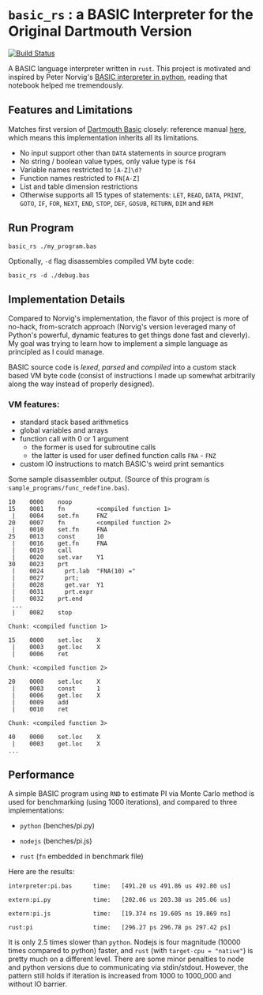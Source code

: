 # `basic_rs` : a BASIC Interpreter for the Original Dartmouth Version

[![Build Status](https://travis-ci.org/yiransheng/basic_rs.svg?branch=master)](https://travis-ci.org/yiransheng)


A BASIC language interpreter written in `rust`. This project is motivated and inspired by Peter Norvig's [BASIC interpreter in python](http://nbviewer.jupyter.org/github/norvig/pytudes/blob/master/ipynb/BASIC.ipynb), reading that notebook helped me tremendously.



## Features and Limitations

Matches first version of [Dartmouth Basic](https://en.wikipedia.org/wiki/Dartmouth_BASIC) closely: reference manual [here](http://web.archive.org/web/20120716185629/http://www.bitsavers.org/pdf/dartmouth/BASIC_Oct64.pdf), which means this implementation inherits all its limitations.

* No input support other than `DATA` statements in source program
* No string / boolean value types, only value type is `f64`
* Variable names restricted to `[A-Z]\d?` 
* Function names restricted to `FN[A-Z]`
* List and table dimension restrictions
* Otherwise supports all 15 types of statements: `LET`, `READ`, `DATA`, `PRINT`, `GOTO`, `IF`, `FOR`, `NEXT`, `END`, `STOP`, `DEF`, `GOSUB`, `RETURN`, `DIM` and `REM`



## Run Program

```shell
basic_rs ./my_program.bas 
```

Optionally, `-d` flag disassembles compiled VM byte code:

```
basic_rs -d ./debug.bas
```



## Implementation Details

Compared to Norvig's implementation, the flavor of this project is more of no-hack, from-scratch approach (Norvig's version leveraged many of Python's powerful, dynamic features to get things done fast and cleverly). My goal was trying to learn how to implement a simple language as principled as I could manage.



BASIC source code is _lexed_, _parsed_ and _compiled_ into a custom stack based VM byte code (consist of instructions I made up somewhat arbitrarily along the way instead of properly designed).



### VM features:

* standard stack based arithmetics
* global variables and arrays
* function call with 0 or 1 argument
  * the former is used for subroutine calls
  * the latter is used for user defined function calls `FNA` - `FNZ`
* custom IO instructions to match BASIC's weird print semantics



Some sample disassembler output. (Source of this program is `sample_programs/func_redefine.bas`).

```
10    0000    noop      
15    0001    fn         <compiled function 1>
 |    0004    set.fn     FNZ
20    0007    fn         <compiled function 2>
 |    0010    set.fn     FNA
25    0013    const      10
 |    0016    get.fn     FNA
 |    0019    call      
 |    0020    set.var    Y1
30    0023    prt       
 |    0024      prt.lab  "FNA(10) ="
 |    0027      prt;    
 |    0028      get.var  Y1
 |    0031      prt.expr
 |    0032    prt.end   
 ...
 |    0082    stop      

Chunk: <compiled function 1>

15    0000    set.loc    X
 |    0003    get.loc    X
 |    0006    ret       

Chunk: <compiled function 2>

20    0000    set.loc    X
 |    0003    const      1
 |    0006    get.loc    X
 |    0009    add       
 |    0010    ret       

Chunk: <compiled function 3>

40    0000    set.loc    X
 |    0003    get.loc    X
...    
```



## Performance

A simple BASIC program using `RND` to estimate PI via Monte Carlo method is used for benchmarking (using 1000 iterations), and compared to three implementations:

* `python`  (benches/pi.py)

* `nodejs` (benches/pi.js)

* `rust` (`fn` embedded in benchmark file)


Here are the results:

```
interpreter:pi.bas      time:   [491.20 us 491.86 us 492.80 us]                         

extern:pi.py            time:   [202.06 us 203.38 us 205.06 us]                         

extern:pi.js            time:   [19.374 ns 19.605 ns 19.869 ns]                         

rust:pi                 time:   [296.27 ps 296.78 ps 297.42 ps]
```



It is only 2.5 times slower than `python`. Nodejs is four magnitude (10000 times compared to python) faster, and `rust` (with `target-cpu = "native"`) is pretty much on a different level. There are some minor penalties to node and python versions due to communicating via stdin/stdout. However, the pattern still holds if iteration is increased from 1000 to 1000_000 and without IO barrier.